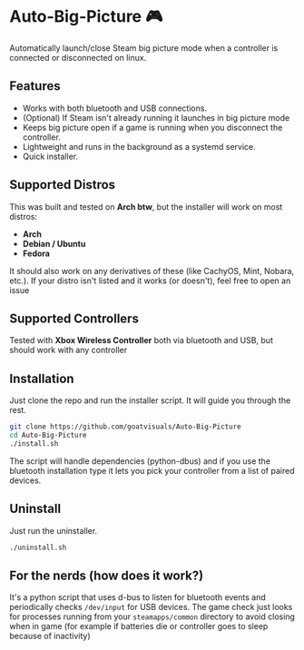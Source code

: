 # Auto-Big-Picture 🎮

Automatically launch/close Steam big picture mode when a controller is connected or disconnected on linux.


## Features

* Works with both bluetooth and USB connections.
* (Optional) If Steam isn't already running it launches in big picture mode
* Keeps big picture open if a game is running when you disconnect the controller.
* Lightweight and runs in the background as a systemd service.
* Quick installer.


## Supported Distros

This was built and tested on **Arch btw**, but the installer will work on most distros:

* **Arch**
* **Debian / Ubuntu**
* **Fedora**

It should also work on any derivatives of these (like CachyOS, Mint, Nobara, etc.). If your distro isn't listed and it works (or doesn't), feel free to open an issue


## Supported Controllers

Tested with **Xbox Wireless Controller** both via bluetooth and USB, but should work with any controller


## Installation

Just clone the repo and run the installer script. It will guide you through the rest.

```bash
git clone https://github.com/goatvisuals/Auto-Big-Picture
cd Auto-Big-Picture
./install.sh
```
The script will handle dependencies (python-dbus) and if you use the bluetooth installation type it lets you pick your controller from a list of paired devices.


## Uninstall

Just run the uninstaller.

```bash
./uninstall.sh
```

## For the nerds (how does it work?)

It's a python script that uses d-bus to listen for bluetooth events and periodically checks `/dev/input` for USB devices. The game check just looks for processes running from your `steamapps/common` directory to avoid closing when in game (for example if batteries die or controller goes to sleep because of inactivity)
